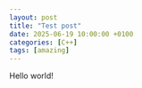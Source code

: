 ```yaml
---
layout: post
title: "Test post"
date: 2025-06-19 10:00:00 +0100
categories: [C++]
tags: [amazing]
---
```


Hello world!
